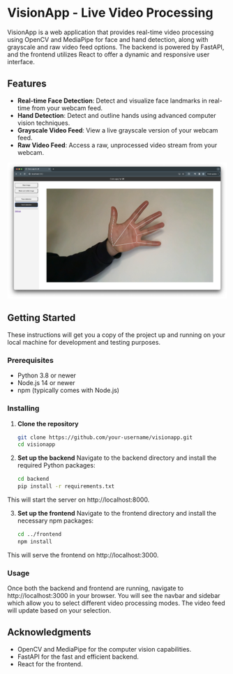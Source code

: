 # VisionApp - Live Video Processing

VisionApp is a web application that provides real-time video processing using OpenCV and MediaPipe for face and hand detection, along with grayscale and raw video feed options. The backend is powered by FastAPI, and the frontend utilizes React to offer a dynamic and responsive user interface.

## Features

- **Real-time Face Detection**: Detect and visualize face landmarks in real-time from your webcam feed.
- **Hand Detection**: Detect and outline hands using advanced computer vision techniques.
- **Grayscale Video Feed**: View a live grayscale version of your webcam feed.
- **Raw Video Feed**: Access a raw, unprocessed video stream from your webcam.

![alt text](https://raw.githubusercontent.com/miloszbrzezinski/OpenCV_React/main/frontend/public/screen.png)

## Getting Started

These instructions will get you a copy of the project up and running on your local machine for development and testing purposes.

### Prerequisites

- Python 3.8 or newer
- Node.js 14 or newer
- npm (typically comes with Node.js)

### Installing

1. **Clone the repository**

   ```bash
   git clone https://github.com/your-username/visionapp.git
   cd visionapp

   
2. **Set up the backend**
   Navigate to the backend directory and install the required Python packages:
   
   ```bash
   cd backend
   pip install -r requirements.txt

  This will start the server on http://localhost:8000.

  
3. **Set up the frontend**
   Navigate to the frontend directory and install the necessary npm packages:

   ```bash
   cd ../frontend
   npm install
   
  This will serve the frontend on http://localhost:3000.


### Usage

Once both the backend and frontend are running, navigate to http://localhost:3000 in your browser. You will see the navbar and sidebar which allow you to select different video processing modes. The video feed will update based on your selection.


## Acknowledgments

- OpenCV and MediaPipe for the computer vision capabilities.
- FastAPI for the fast and efficient backend.
- React for the frontend.


  
